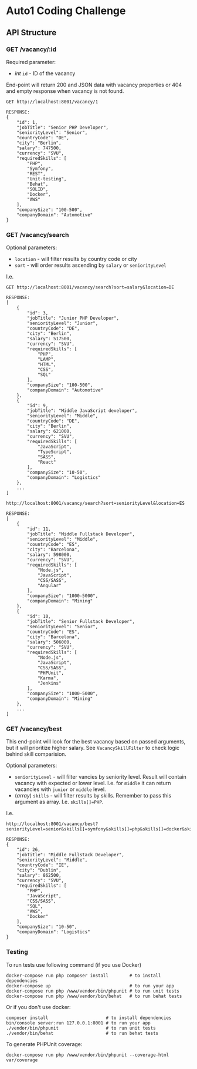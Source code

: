 # Auto1 Coding Challenge

## API Structure

### GET /vacancy/:id

Required parameter:
- *int* `id` - ID of the vacancy

End-point will return 200 and JSON data with vacancy properties 
or 404 and empty response when vacancy is not found.

```
GET http://localhost:8001/vacancy/1

RESPONSE:
{
    "id": 1,
    "jobTitle": "Senior PHP Developer",
    "seniorityLevel": "Senior",
    "countryCode": "DE",
    "city": "Berlin",
    "salary": 747500,
    "currency": "SVU",
    "requiredSkills": [
        "PHP",
        "Symfony",
        "REST",
        "Unit-testing",
        "Behat",
        "SOLID",
        "Docker",
        "AWS"
    ],
    "companySize": "100-500",
    "companyDomain": "Automotive"
}
```


### GET /vacancy/search

Optional parameters:
 - `location` - will filter results by country code or city
 - `sort` - will order results ascending by `salary` or `seniorityLevel`

I.e.
```
GET http://localhost:8001/vacancy/search?sort=salary&location=DE

RESPONSE:
[
    {
        "id": 3,
        "jobTitle": "Junior PHP Developer",
        "seniorityLevel": "Junior",
        "countryCode": "DE",
        "city": "Berlin",
        "salary": 517500,
        "currency": "SVU",
        "requiredSkills": [
            "PHP",
            "LAMP",
            "HTML",
            "CSS",
            "SQL"
        ],
        "companySize": "100-500",
        "companyDomain": "Automotive"
    },
    {
        "id": 9,
        "jobTitle": "Middle JavaScript developer",
        "seniorityLevel": "Middle",
        "countryCode": "DE",
        "city": "Berlin",
        "salary": 621000,
        "currency": "SVU",
        "requiredSkills": [
            "JavaScript",
            "TypeScript",
            "SASS",
            "React"
        ],
        "companySize": "10-50",
        "companyDomain": "Logistics"
    },
    ...
]
```

```
http://localhost:8001/vacancy/search?sort=seniorityLevel&location=ES

RESPONSE:
[
    {
        "id": 11,
        "jobTitle": "Middle Fullstack Developer",
        "seniorityLevel": "Middle",
        "countryCode": "ES",
        "city": "Barcelona",
        "salary": 598000,
        "currency": "SVU",
        "requiredSkills": [
            "Node.js",
            "JavaScript",
            "CSS/SASS",
            "Angular"
        ],
        "companySize": "1000-5000",
        "companyDomain": "Mining"
    },
    {
        "id": 10,
        "jobTitle": "Senior Fullstack Developer",
        "seniorityLevel": "Senior",
        "countryCode": "ES",
        "city": "Barcelona",
        "salary": 506000,
        "currency": "SVU",
        "requiredSkills": [
            "Node.js",
            "JavaScript",
            "CSS/SASS",
            "PHPUnit",
            "Karma",
            "Jenkins"
        ],
        "companySize": "1000-5000",
        "companyDomain": "Mining"
    },
    ...
]
```

### GET /vacancy/best

This end-point will look for the best vacancy based on passed arguments, but it will prioritize higher salary.
See `VacancySkillFilter` to check logic behind skill comparision.

Optional parameters:
- `seniorityLevel` - will filter vancies by seniority level. Result will contain vacancy with expected or lower level. 
I.e. for `middle` it can return vacancies with `junior` or `middle` level.
- (*array*) `skills` - will filter results by skills. Remember to pass this argument as array. I.e. `skills[]=PHP`.

I.e.
```
http://localhost:8001/vacancy/best?seniorityLevel=senior&skills[]=symfony&skills[]=php&skills[]=docker&skills[]=SOLID

RESPONSE:
{
    "id": 26,
    "jobTitle": "Middle Fullstack Developer",
    "seniorityLevel": "Middle",
    "countryCode": "IE",
    "city": "Dublin",
    "salary": 862500,
    "currency": "SVU",
    "requiredSkills": [
        "PHP",
        "JavaScript",
        "CSS/SASS",
        "SQL",
        "AWS",
        "Docker"
    ],
    "companySize": "10-50",
    "companyDomain": "Logistics"
}
```

### Testing

To run tests use following command (if you use Docker)
```
docker-compose run php composer install        # to install dependencies
docker-compose up                              # to run your app
docker-compose run php /www/vendor/bin/phpunit # to run unit tests
docker-compose run php /www/vendor/bin/behat   # to run behat tests
```

Or if you don't use docker:
```
composer install                      # to install dependencies
bin/console server:run 127.0.0.1:8001 # to run your app
./vendor/bin/phpunit                  # to run unit tests
./vendor/bin/behat                    # to run behat tests
```

To generate PHPUnit coverage:
```
docker-compose run php /www/vendor/bin/phpunit --coverage-html var/coverage
```
